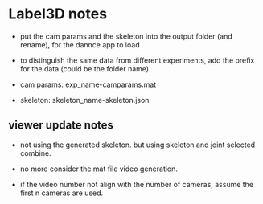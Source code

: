 # Label3D notes

+ put the cam params and the skeleton into the output folder (and rename), for the dannce app to load

+ to distinguish the same data from different experiments, add the prefix for the data
(could be the folder name)

+ cam params: exp_name-camparams.mat

+ skeleton: skeleton_name-skeleton.json

## viewer update notes

+ not using the generated skeleton. but using skeleton and joint selected combine.

+ no more consider the mat file video generation.

+ if the video number not align with the number of cameras, assume the first n cameras are used.
